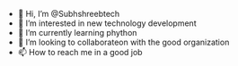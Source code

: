 - 👋 Hi, I’m @Subhshreebtech
- 👀 I’m interested in new technology development
- 🌱 I’m currently learning phython
- 💞️ I’m looking to collaborateon with the good organization
- 📫 How to reach me in a good job

<!---
Subhshreebtech/Subhshreebtech is a ✨ special ✨ repository because its `README.md` (this file) appears on your GitHub profile.
You can click the Preview link to take a look at your changes.
--->
